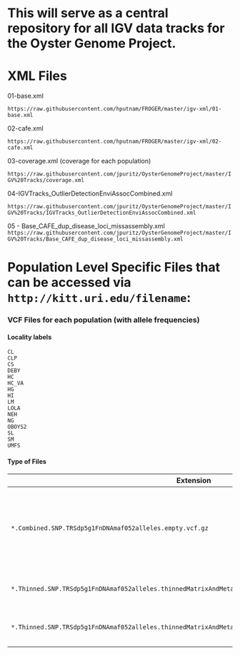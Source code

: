 # This will serve as a central repository for all IGV data tracks for the Oyster Genome Project.

# XML Files

01-base.xml

`https://raw.githubusercontent.com/hputnam/FROGER/master/igv-xml/01-base.xml`

02-cafe.xml

`https://raw.githubusercontent.com/hputnam/FROGER/master/igv-xml/02-cafe.xml`

03-coverage.xml (coverage for each population)

`https://raw.githubusercontent.com/jpuritz/OysterGenomeProject/master/IGV%20Tracks/coverage.xml`

04-IGVTracks_OutlierDetectionEnviAssocCombined.xml

`https://raw.githubusercontent.com/jpuritz/OysterGenomeProject/master/IGV%20Tracks/IGVTracks_OutlierDetectionEnviAssocCombined.xml`

05 - Base_CAFE_dup_disease_loci_missassembly.xml
`https://raw.githubusercontent.com/jpuritz/OysterGenomeProject/master/IGV%20Tracks/Base_CAFE_dup_disease_loci_missassembly.xml`


# Population Level Specific Files that can be accessed via `http://kitt.uri.edu/filename`:

### VCF Files for each population (with allele frequencies)

#### Locality labels
```
CL
CLP
CS
DEBY
HC
HC_VA
HG
HI
LM
LOLA
NEH
NG
OBOYS2
SL
SM
UMFS
```

#### Type of Files
|Extension| Data |
|---------|-------|
|`*.Combined.SNP.TRSdp5g1FnDNAmaf052alleles.empty.vcf.gz` |All biallelic SNPs called in all populations with a minor allele frequency greater than 0.05|
|`*.Thinned.SNP.TRSdp5g1FnDNAmaf052alleles.thinnedMatrixAndMetaData50000Window_exclude_LM.empty.vcf.gz`| Thinned SNPs using 50,000 bp Window|
|`*.Thinned.SNP.TRSdp5g1FnDNAmaf052alleles.thinnedMatrixAndMetaData5000Window_exclude_LM.empty.vcf.gz.`| Thinned SNPs using 5,000 bp Window|
